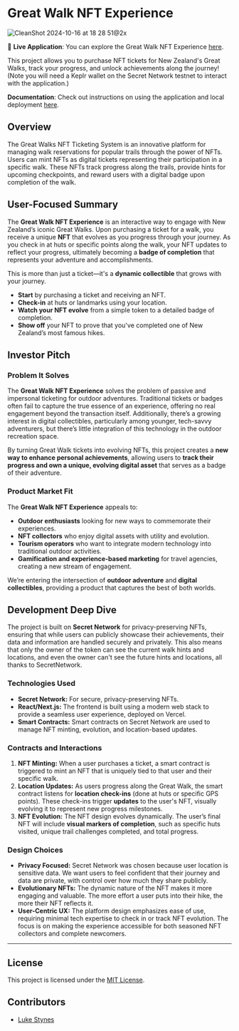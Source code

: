# Great Walk NFT Experience
![CleanShot 2024-10-16 at 18 28 51@2x](https://github.com/user-attachments/assets/95a8d513-f355-4974-8d22-174fab9903a1)


🚀 **Live Application**: You can explore the Great Walk NFT Experience [here](https://scrt-great-walk-nfts.vercel.app/).

This project allows you to purchase NFT tickets for New Zealand's Great Walks, track your progress, and unlock achievements along the journey!
(Note you will need a Keplr wallet on the Secret Network testnet to interact with the application.)

**Documentation**: Check out instructions on using the application and local deployment [here](https://lukestynes.github.io/scrt-great-walk-nfts/).

## Overview
The Great Walks NFT Ticketing System is an innovative platform for managing walk reservations for popular trails through the power of NFTs. Users can mint NFTs as digital tickets representing their participation in a specific walk. These NFTs track progress along the trails, provide hints for upcoming checkpoints, and reward users with a digital badge upon completion of the walk.

## User-Focused Summary

The **Great Walk NFT Experience** is an interactive way to engage with New Zealand’s iconic Great Walks. Upon purchasing a ticket for a walk, you receive a unique **NFT** that evolves as you progress through your journey. As you check in at huts or specific points along the walk, your NFT updates to reflect your progress, ultimately becoming a **badge of completion** that represents your adventure and accomplishments.

This is more than just a ticket—it's a **dynamic collectible** that grows with your journey.

- **Start** by purchasing a ticket and receiving an NFT.
- **Check-in** at huts or landmarks using your location.
- **Watch your NFT evolve** from a simple token to a detailed badge of completion.
- **Show off** your NFT to prove that you've completed one of New Zealand’s most famous hikes.

## Investor Pitch

### Problem It Solves

The **Great Walk NFT Experience** solves the problem of passive and impersonal ticketing for outdoor adventures. Traditional tickets or badges often fail to capture the true essence of an experience, offering no real engagement beyond the transaction itself. Additionally, there’s a growing interest in digital collectibles, particularly among younger, tech-savvy adventurers, but there’s little integration of this technology in the outdoor recreation space.

By turning Great Walk tickets into evolving NFTs, this project creates a **new way to enhance personal achievements**, allowing users to **track their progress and own a unique, evolving digital asset** that serves as a badge of their adventure.

### Product Market Fit

The **Great Walk NFT Experience** appeals to:

- **Outdoor enthusiasts** looking for new ways to commemorate their experiences.
- **NFT collectors** who enjoy digital assets with utility and evolution.
- **Tourism operators** who want to integrate modern technology into traditional outdoor activities.
- **Gamification and experience-based marketing** for travel agencies, creating a new stream of engagement.

We’re entering the intersection of **outdoor adventure** and **digital collectibles**, providing a product that captures the best of both worlds.

## Development Deep Dive

The project is built on **Secret Network** for privacy-preserving NFTs, ensuring that while users can publicly showcase their achievements, their data and information are handled securely and privately.
This also means that only the owner of the token can see the current walk hints and locations, and even the owner can't see the future hints and locations, all thanks to SecretNetwork.

### Technologies Used

- **Secret Network:** For secure, privacy-preserving NFTs.
- **React/Next.js:** The frontend is built using a modern web stack to provide a seamless user experience, deployed on Vercel.
- **Smart Contracts:** Smart contracts on Secret Network are used to manage NFT minting, evolution, and location-based updates.

### Contracts and Interactions

1. **NFT Minting:** When a user purchases a ticket, a smart contract is triggered to mint an NFT that is uniquely tied to that user and their specific walk.
2. **Location Updates:** As users progress along the Great Walk, the smart contract listens for **location check-ins** (done at huts or specific GPS points). These check-ins trigger **updates** to the user's NFT, visually evolving it to represent new progress milestones.
3. **NFT Evolution:** The NFT design evolves dynamically. The user’s final NFT will include **visual markers of completion**, such as specific huts visited, unique trail challenges completed, and total progress.

### Design Choices

- **Privacy Focused:** Secret Network was chosen because user location is sensitive data. We want users to feel confident that their journey and data are private, with control over how much they share publicly.
- **Evolutionary NFTs:** The dynamic nature of the NFT makes it more engaging and valuable. The more effort a user puts into their hike, the more their NFT reflects it.
- **User-Centric UX:** The platform design emphasizes ease of use, requiring minimal tech expertise to check in or track NFT evolution. The focus is on making the experience accessible for both seasoned NFT collectors and complete newcomers.

---

## License

This project is licensed under the [MIT License](LICENSE).

## Contributors

- [Luke Stynes](https://www.github.com/lukestynes)
